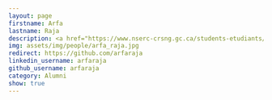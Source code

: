 ```yaml
---
layout: page
firstname: Arfa
lastname: Raja
description: <a href="https://www.nserc-crsng.gc.ca/students-etudiants/ug-pc/usra-brpc_eng.asp">NSERC USRA</a> Research Intern (Summer 2025)
img: assets/img/people/arfa_raja.jpg
redirect: https://github.com/arfaraja
linkedin_username: arfaraja
github_username: arfaraja
category: Alumni
show: true
---
```

